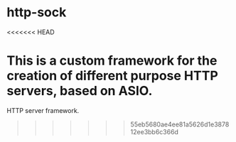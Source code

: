 # http-sock
<<<<<<< HEAD

This is a custom framework for the creation of different purpose HTTP servers, based on ASIO.
=======
HTTP server framework.
>>>>>>> 55eb5680ae4ee81a5626d1e387812ee3bb6c366d
